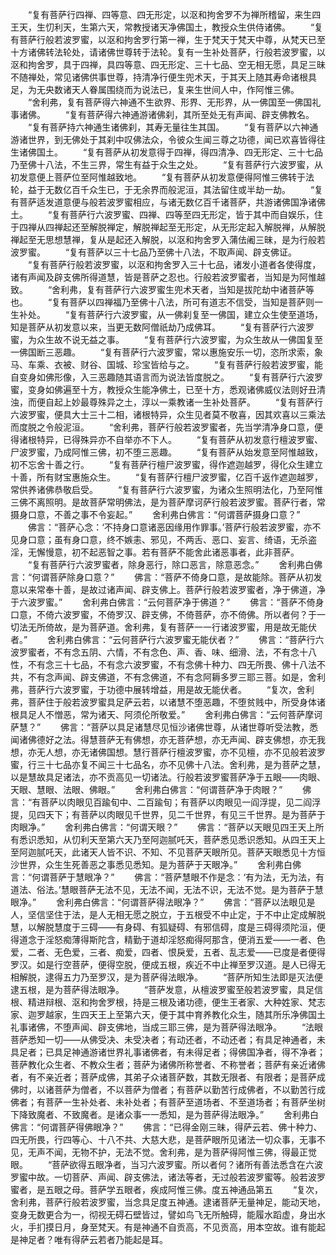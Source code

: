 <!-- { "loadSidebar": true } -->
　　“复有菩萨行四禅、四等意、四无形定，以沤和拘舍罗不为禅所稽留，来生四王天，生忉利天，生第六天，常教授诸天净佛国土，教授众生供侍诸佛。
　　“复有菩萨行般若波罗蜜，以沤和拘舍罗行第一禅，生于梵天于梵天中尊，从梵天已至十方诸佛转法轮处，请诸佛世尊转于法轮。复有一生补处菩萨，行般若波罗蜜，以沤和拘舍罗，具于四禅，具四等意、四无形定、三十七品、空无相无愿，具足三昧不随禅处，常见诸佛供事世尊，持清净行便生兜术天，于其天上随其寿命诸根具足，为无央数诸天人眷属围绕而为说法已，复来生世间人中，作阿惟三佛。
　　“舍利弗，复有菩萨得六神通不生欲界、形界、无形界，从一佛国至一佛国礼事诸佛。
　　“复有菩萨得六神通游诸佛刹，其所至处无有声闻、辟支佛教名。
　　“复有菩萨持六神通生诸佛刹，其寿无量往生其国。
　　“复有菩萨以六神通游诸世界，到无佛处于其刹中叹佛法众，令彼众生闻三尊之功德，闻已欢喜皆得往生诸佛国土。
　　“复有菩萨从初发意得于四禅，得四清净、四无形定、三十七品乃至佛十八法，不生三界，常生有益于众生之处。
　　“复有菩萨行六波罗蜜，从初发意便上菩萨位至阿惟越致地。
　　“复有菩萨从初发意便得阿惟三佛转于法轮，益于无数亿百千众生已，于无余界而般泥洹，其法留住或半劫一劫。
　　“复有菩萨适发道意便与般若波罗蜜相应，与诸无数亿百千诸菩萨，共游诸佛国净诸佛土。
　　“复有菩萨行六波罗蜜、四禅、四等至四无形定，皆于其中而自娱乐，住于四禅从四禅起还至解脱禅定，解脱禅起至无形定，从无形定起入解脱禅，从解脱禅起至无思想慧禅，复从是起还入解脱，以沤和拘舍罗入蒲佉阇三昧，是为行般若波罗蜜。
　　“复有菩萨以三十七品乃至佛十八法，不取声闻、辟支佛证。
　　“复有菩萨行般若波罗蜜，以沤和拘舍罗入三十七品，诸发小道者各使得度，诸有声闻及辟支佛所得道慧，皆是菩萨之忍也。行般若波罗蜜者，当知是为阿惟越致。
　　“舍利弗，复有菩萨行六波罗蜜生兜术天者，当知是拔陀劫中诸菩萨等也。
　　“复有菩萨以四禅福乃至佛十八法，所可有道志不信受，当知是菩萨则一生补处。
　　“复有菩萨行六波罗蜜，从一佛刹复至一佛国，建立众生使至道场，知是菩萨从初发意以来，当更无数阿僧祇劫乃成佛耳。
　　“复有菩萨行六波罗蜜，为众生故不说无益之事。
　　“复有菩萨行六波罗蜜，为众生故从一佛国复至一佛国断三恶趣。
　　“复有菩萨行六波罗蜜，常以惠施安乐一切，恣所求索，象马、车乘、衣被、财谷、国城、珍宝皆给与之。
　　“复有菩萨行般若波罗蜜，能自变身如佛形像，入三恶趣随其语言而为说法皆度脱之。
　　“复有菩萨行六波罗蜜，变身如佛遍至十方，教授众生能净佛土，已至十方，悉观诸佛威仪法则好丑清浊，而便自起上妙最尊殊异之土，淳以一乘教诸一生补处菩萨。
　　“复有菩萨行六波罗蜜，便具大士三十二相，诸根特异，众生见者莫不敬喜，因其欢喜以三乘法而度脱之令般泥洹。
　　“舍利弗，菩萨行般若波罗蜜者，先当学清净身口意，便得诸根特异，已得殊异亦不自举亦不下人。
　　“复有菩萨从初发意行檀波罗蜜、尸波罗蜜，乃成阿惟三佛，初不堕三恶趣。
　　“复有菩萨从始发意至阿惟越致，初不忘舍十善之行。
　　“复有菩萨行檀尸波罗蜜，得作遮迦越罗，得化众生建立十善，所有财宝惠施众生。
　　“复有菩萨行檀尸波罗蜜，亿百千返作遮迦越罗，常供养诸佛恭敬启受。
　　“复有菩萨行六波罗蜜，为诸众生照明法化，乃至阿惟三佛不离照明。是故菩萨常明佛法，是为菩萨摩诃萨行般若波罗蜜。菩萨行者，常摄身口意，不善之事不令妄起。”
　　舍利弗白佛言：“何谓菩萨摄身口意？”
　　佛言：“菩萨心念：‘不持身口意诸恶因缘用作罪事。’菩萨行般若波罗蜜，亦不见身口意；虽有身口意，终不嫉恚、邪见，不两舌、恶口、妄言、绮语，无杀盗淫，无懈慢意，初不起恶智之事。若有菩萨不能舍此诸恶事者，此非菩萨。
　　“复有菩萨行六波罗蜜者，除身恶行，除口恶言，除意恶念。”
　　舍利弗白佛言：“何谓菩萨除身口意？”
　　佛言：“菩萨不倚身口意，是故能除。菩萨从初发意以来常奉十善，是故过诸声闻、辟支佛上。菩萨行般若波罗蜜者，净于佛道，净于六波罗蜜。”
　　舍利弗白佛言：“云何菩萨净于佛道？”
　　佛言：“菩萨不倚身口意，不倚六波罗蜜，不倚罗汉、辟支佛，不倚菩萨，亦不倚佛。所以者何？于一切法无所倚故，是为菩萨道。舍利弗，复有菩萨一一行诸波罗蜜，用是故无能伏者。”
　　舍利弗白佛言：“云何菩萨行六波罗蜜无能伏者？”
　　佛言：“菩萨行六波罗蜜者，不有念五阴、六情，不有念色、声、香、味、细滑、法，不有念十八性，不有念三十七品，不有念六波罗蜜，不有念佛十种力、四无所畏、佛十八法不共，不有念声闻、辟支佛道，不有念佛道，不有念阿耨多罗三耶三菩。如是，舍利弗，菩萨行六波罗蜜，于功德中展转增益，用是故无能伏者。
　　“复次，舍利弗，菩萨住于般若波罗蜜具足萨云若，以诸慧不堕恶趣，不堕贫贱中，所受身体诸根具足人不憎恶，常为诸天、阿须伦所敬爱。”
　　舍利弗白佛言：“云何菩萨摩诃萨慧？”
　　佛言：“菩萨以具足诸慧尽见恒沙诸佛世尊，从诸世尊听受法教，悉闻诸佛德好之法。得慧菩萨无有佛想，亦无菩萨想，亦无声闻、辟支佛想，亦无我想，亦无人想，亦无诸佛国想。慧行菩萨行檀波罗蜜，亦不见檀，亦不见般若波罗蜜，行三十七品亦复不闻三十七品名，亦不见佛十八法。舍利弗，是为菩萨之慧，以是慧故具足诸法，亦不贡高见一切诸法。行般若波罗蜜菩萨净于五眼——肉眼、天眼、慧眼、法眼、佛眼。”
　　舍利弗白佛言：“何谓菩萨净于肉眼？”
　　佛言：“有菩萨以肉眼见百踰旬中、二百踰旬；有菩萨以肉眼见一阎浮提，见二阎浮提，见四天下；有菩萨以肉眼见千世界，见二千世界，有见三千世界。是为菩萨于肉眼净。”
　　舍利弗白佛言：“何谓天眼？”
　　佛言：“菩萨以天眼见四王天上所有悉识悉知，从忉利天至第六天乃至阿迦腻吒天，菩萨悉见悉识悉知。从四王天上至阿迦腻吒天，此诸天人皆不识、不知、不见菩萨天眼所见。菩萨天眼悉见十方恒沙世界，众生生死善恶之事悉见悉知。是为菩萨于天眼净。”
　　舍利弗白佛言：“何谓菩萨于慧眼净？”
　　佛言：“菩萨慧眼不作是念：‘有为法，无为法，有道法、俗法。’慧眼菩萨无法不见，无法不闻，无法不识，无法不觉。是为菩萨于慧眼净。”
　　舍利弗白佛言：“何谓菩萨得法眼净？”
　　佛言：“菩萨以法眼见是人，坚信坚住于法，是人无相无愿之脱立，于五根受不中止定，于不中止定成解脱慧，以解脱慧度于三碍——有身碍、有狐疑碍、有邪信碍，度是三碍得须陀洹，便得道念于淫怒痴薄得斯陀含，精勤于道却淫怒痴得阿那含，便消五爱——一者、色爱，二者、无色爱，三者、痴爱，四者、恨戾爱，五者、乱志爱——已度是者便得罗汉。如是行空菩萨，便得空脱，便成五根，疾近不中止禅至罗汉道。是人已得无相解脱，逮得五力乃至罗汉，是为菩萨得法眼净。
　　“菩萨所知生法即是灭法便逮五根，是为菩萨得法眼净。
　　“菩萨发意，从檀波罗蜜至般若波罗蜜，具足信根、精进辩根、沤和拘舍罗根，持是三根及诸功德，便生王者家、大种姓家、梵志家、迦罗越家，生四天王上至第六天，便于其中育养教化众生，随其所乐净佛国土礼事诸佛，不堕声闻、辟支佛地，当成三耶三佛，是为菩萨得法眼净。
　　“法眼菩萨悉知一切——从佛受决、未受决者；有动还者，不动还者；有具足神通者，未具足者；已具足神通游诸世界礼事诸佛者，有未得足者；得佛国净者，得不净者；菩萨教化众生者、不教众生者；菩萨为诸佛所称誉者、不称誉者；菩萨有亲近诸佛者，有不亲近者；菩萨成佛，其弟子众诸菩萨数，其数无限者、有限者；是菩萨成佛时，以诸菩萨为僧者，不以菩萨为僧者；有菩萨以勤苦行成佛者，不以勤苦行成佛者；有菩萨一生补处者、未补处者；有菩萨至道场者、不至道场者；有菩萨坐树下降致魔者、不致魔者。是诸众事一一悉知，是为菩萨得法眼净。”
　　舍利弗白佛言：“何谓菩萨得佛眼净？”
　　佛言：“已得金刚三昧，得萨云若、佛十种力、四无所畏，行四等心、十八不共、大慈大悲，是菩萨眼所见诸法一切众事，无事不见，无声不闻，无物不护，无法不觉。舍利弗，是为菩萨得阿惟三佛，得最正觉眼。
　　“菩萨欲得五眼净者，当习六波罗蜜。所以者何？诸所有善法悉含在六波罗蜜中故。一切菩萨、声闻、辟支佛法，诸法等者，无过般若波罗蜜等。般若波罗蜜者，是五眼之母。菩萨学五眼者，疾成阿惟三佛。度五神通品第五
　　“复次，舍利弗，菩萨行般若波罗蜜，当念具足度五神通。逮诸菩萨无量神足，能动天地，变身无数更合为一，彻视无碍石壁皆过，譬如鸟飞无所触碍，能履水蹈虚，身出水火，手扪摸日月，身至梵天。有是神通不自贡高，不见贡高，用本空故。谁有能起是神足者？唯有得萨云若者乃能起是耳。
